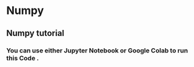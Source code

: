# Numpy
## Numpy tutorial
### You can use either Jupyter Notebook or Google Colab to run this Code .
